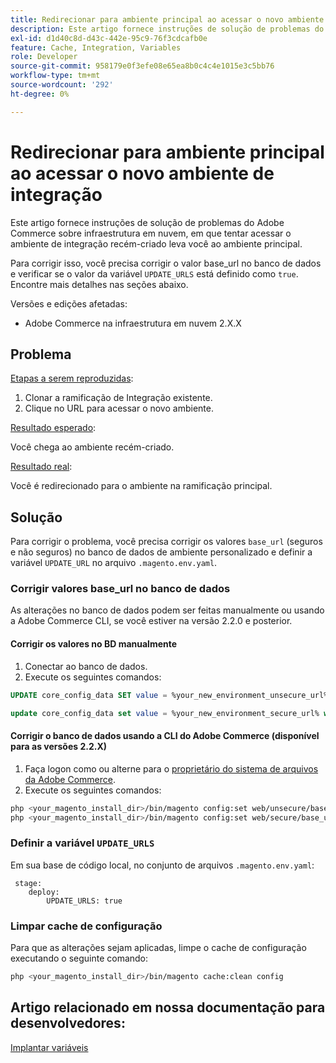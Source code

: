 ```yaml
---
title: Redirecionar para ambiente principal ao acessar o novo ambiente de integração
description: Este artigo fornece instruções de solução de problemas do Adobe Commerce sobre infraestrutura em nuvem, em que tentar acessar o ambiente de integração recém-criado leva você ao ambiente principal.
exl-id: d1d40c8d-d43c-442e-95c9-76f3cdcafb0e
feature: Cache, Integration, Variables
role: Developer
source-git-commit: 958179e0f3efe08e65ea8b0c4c4e1015e3c5bb76
workflow-type: tm+mt
source-wordcount: '292'
ht-degree: 0%

---
```


# Redirecionar para ambiente principal ao acessar o novo ambiente de integração

Este artigo fornece instruções de solução de problemas do Adobe Commerce sobre infraestrutura em nuvem, em que tentar acessar o ambiente de integração recém-criado leva você ao ambiente principal.

Para corrigir isso, você precisa corrigir o valor base\_url no banco de dados e verificar se o valor da variável `UPDATE_URLS` está definido como `true`. Encontre mais detalhes nas seções abaixo.

Versões e edições afetadas:

* Adobe Commerce na infraestrutura em nuvem 2.X.X

## Problema

<u>Etapas a serem reproduzidas</u>:

1. Clonar a ramificação de Integração existente.
1. Clique no URL para acessar o novo ambiente.

<u>Resultado esperado</u>:

Você chega ao ambiente recém-criado.

<u>Resultado real</u>:

Você é redirecionado para o ambiente na ramificação principal.

## Solução

Para corrigir o problema, você precisa corrigir os valores `base_url` (seguros e não seguros) no banco de dados de ambiente personalizado e definir a variável `UPDATE_URL` no arquivo `.magento.env.yaml`.

### Corrigir valores base\_url no banco de dados

As alterações no banco de dados podem ser feitas manualmente ou usando a Adobe Commerce CLI, se você estiver na versão 2.2.0 e posterior.

#### Corrigir os valores no BD manualmente

1. Conectar ao banco de dados.
1. Execute os seguintes comandos:

```sql
UPDATE core_config_data SET value = %your_new_environment_unsecure_url% WHERE path="web/unsecure/base_url"
```

```sql
update core_config_data set value = %your_new_environment_secure_url% where path="web/secure/base_url"
```

#### Corrigir o banco de dados usando a CLI do Adobe Commerce (disponível para as versões 2.2.X)

1. Faça logon como ou alterne para o [proprietário do sistema de arquivos da Adobe Commerce](https://experienceleague.adobe.com/docs/commerce-operations/installation-guide/prerequisites/web-server/apache.html?lang=pt-BR).
1. Execute os seguintes comandos:

```bash
php <your_magento_install_dir>/bin/magento config:set web/unsecure/base_url http://example.com
php <your_magento_install_dir>/bin/magento config:set web/secure/base_url https://example.com
```

### Definir a variável `UPDATE_URLS`

Em sua base de código local, no conjunto de arquivos `.magento.env.yaml`:

```
 stage:
    deploy:
        UPDATE_URLS: true
```

### Limpar cache de configuração

Para que as alterações sejam aplicadas, limpe o cache de configuração executando o seguinte comando:

```bash
php <your_magento_install_dir>/bin/magento cache:clean config
```

## Artigo relacionado em nossa documentação para desenvolvedores:

[Implantar variáveis](https://experienceleague.adobe.com/docs/commerce-cloud-service/user-guide/configure/env/stage/variables-deploy.html?lang=pt-BR)
